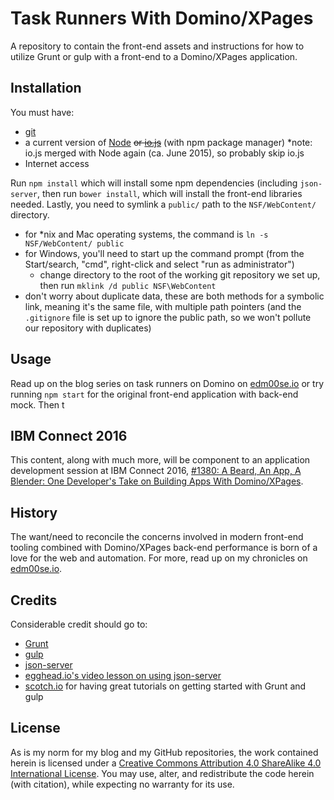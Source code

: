 # Task Runners With Domino/XPages

A repository to contain the front-end assets and instructions for how to utilize Grunt or gulp with a front-end to a Domino/XPages application.

## Installation

You must have:

* [git](http://git-scm.com/)
* a current version of [Node](https://nodejs.org/en/) <s>or [io.js](https://iojs.org/en/)</s> (with npm package manager) *note: io.js merged with Node again (ca. June 2015), so probably skip io.js
* Internet access

Run `npm install` which will install some npm dependencies (including `json-server`, then run `bower install`, which will install the front-end libraries needed. Lastly, you need to symlink a `public/` path to the `NSF/WebContent/` directory.

* for *nix and Mac operating systems, the command is `ln -s NSF/WebContent/ public`
* for Windows, you'll need to start up the command prompt (from the Start/search, "cmd", right-click and select "run as administrator")
  * change directory to the root of the working git repository we set up, then run `mklink /d public NSF\WebContent`
* don't worry about duplicate data, these are both methods for a symbolic link, meaning it's the same file, with multiple path pointers (and the `.gitignore` file is set up to ignore the public path, so we won't pollute our repository with duplicates)

## Usage

Read up on the blog series on task runners on Domino on [edm00se.io](https://edm00se.io) or try running `npm start` for the original front-end application with back-end mock. Then t

## IBM Connect 2016

This content, along with much more, will be component to an application development session at IBM Connect 2016, [#1380: A Beard, An App, A Blender: One Developer's Take on Building Apps With Domino/XPages](https://www-950.ibm.com/events/global/connect/sessions/preview.html?sessionid=CBEM-1380).

## History

The want/need to reconcile the concerns involved in modern front-end tooling combined with Domino/XPages back-end performance is born of a love for the web and automation. For more, read up on my chronicles on [edm00se.io](https://edm00se.io).

## Credits

Considerable credit should go to:

* [Grunt](http://gruntjs.com/)
* [gulp](http://gulpjs.com/)
* [json-server](https://github.com/typicode/json-server)
* [egghead.io's video lesson on using json-server](https://egghead.io/lessons/nodejs-creating-demo-apis-with-json-server)
* [scotch.io](https://scotch.io) for having great tutorials on getting started with Grunt and gulp

## License

As is my norm for my blog and my GitHub repositories, the work contained herein is licensed under a [Creative Commons Attribution 4.0 ShareAlike 4.0 International License](http://creativecommons.org/licenses/by-sa/4.0/). You may use, alter, and redistribute the code herein (with citation), while expecting no warranty for its use.